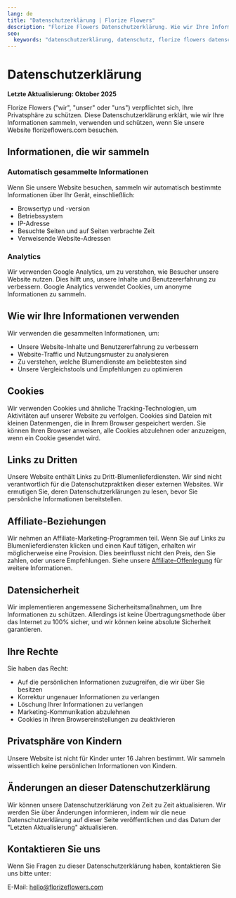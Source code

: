```yaml
---
lang: de
title: "Datenschutzerklärung | Florize Flowers"
description: "Florize Flowers Datenschutzerklärung. Wie wir Ihre Informationen sammeln, verwenden und schützen."
seo:
  keywords: "datenschutzerklärung, datenschutz, florize flowers datenschutz"
---
```


# Datenschutzerklärung

**Letzte Aktualisierung: Oktober 2025**

Florize Flowers ("wir", "unser" oder "uns") verpflichtet sich, Ihre Privatsphäre zu schützen. Diese Datenschutzerklärung erklärt, wie wir Ihre Informationen sammeln, verwenden und schützen, wenn Sie unsere Website florizeflowers.com besuchen.

## Informationen, die wir sammeln

### Automatisch gesammelte Informationen

Wenn Sie unsere Website besuchen, sammeln wir automatisch bestimmte Informationen über Ihr Gerät, einschließlich:

- Browsertyp und -version
- Betriebssystem
- IP-Adresse
- Besuchte Seiten und auf Seiten verbrachte Zeit
- Verweisende Website-Adressen

### Analytics

Wir verwenden Google Analytics, um zu verstehen, wie Besucher unsere Website nutzen. Dies hilft uns, unsere Inhalte und Benutzererfahrung zu verbessern. Google Analytics verwendet Cookies, um anonyme Informationen zu sammeln.

## Wie wir Ihre Informationen verwenden

Wir verwenden die gesammelten Informationen, um:

- Unsere Website-Inhalte und Benutzererfahrung zu verbessern
- Website-Traffic und Nutzungsmuster zu analysieren
- Zu verstehen, welche Blumendienste am beliebtesten sind
- Unsere Vergleichstools und Empfehlungen zu optimieren

## Cookies

Wir verwenden Cookies und ähnliche Tracking-Technologien, um Aktivitäten auf unserer Website zu verfolgen. Cookies sind Dateien mit kleinen Datenmengen, die in Ihrem Browser gespeichert werden. Sie können Ihren Browser anweisen, alle Cookies abzulehnen oder anzuzeigen, wenn ein Cookie gesendet wird.

## Links zu Dritten

Unsere Website enthält Links zu Dritt-Blumenlieferdiensten. Wir sind nicht verantwortlich für die Datenschutzpraktiken dieser externen Websites. Wir ermutigen Sie, deren Datenschutzerklärungen zu lesen, bevor Sie persönliche Informationen bereitstellen.

## Affiliate-Beziehungen

Wir nehmen an Affiliate-Marketing-Programmen teil. Wenn Sie auf Links zu Blumenlieferdiensten klicken und einen Kauf tätigen, erhalten wir möglicherweise eine Provision. Dies beeinflusst nicht den Preis, den Sie zahlen, oder unsere Empfehlungen. Siehe unsere [Affiliate-Offenlegung](/de/affiliate-disclosure) für weitere Informationen.

## Datensicherheit

Wir implementieren angemessene Sicherheitsmaßnahmen, um Ihre Informationen zu schützen. Allerdings ist keine Übertragungsmethode über das Internet zu 100% sicher, und wir können keine absolute Sicherheit garantieren.

## Ihre Rechte

Sie haben das Recht:

- Auf die persönlichen Informationen zuzugreifen, die wir über Sie besitzen
- Korrektur ungenauer Informationen zu verlangen
- Löschung Ihrer Informationen zu verlangen
- Marketing-Kommunikation abzulehnen
- Cookies in Ihren Browsereinstellungen zu deaktivieren

## Privatsphäre von Kindern

Unsere Website ist nicht für Kinder unter 16 Jahren bestimmt. Wir sammeln wissentlich keine persönlichen Informationen von Kindern.

## Änderungen an dieser Datenschutzerklärung

Wir können unsere Datenschutzerklärung von Zeit zu Zeit aktualisieren. Wir werden Sie über Änderungen informieren, indem wir die neue Datenschutzerklärung auf dieser Seite veröffentlichen und das Datum der "Letzten Aktualisierung" aktualisieren.

## Kontaktieren Sie uns

Wenn Sie Fragen zu dieser Datenschutzerklärung haben, kontaktieren Sie uns bitte unter:

E-Mail: [hello@florizeflowers.com](mailto:hello@florizeflowers.com)
